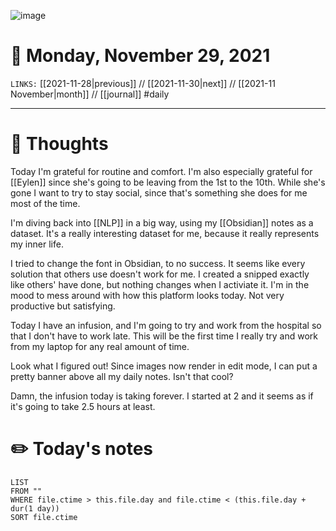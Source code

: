 ![image](https://lh3.googleusercontent.com/MKJxqWsGLXroNvEYWzWDZbk0iK0S4uek3M7CIGXFrIS5jyN4BVmjfZ8QKeQF5Dkfo1R4KnAceWrqm_EB1tcSgF0X-B1OJoBiUCpuEbdvXnLrfhseTJW6gaUOmcf_dfGvC0g2PgazrEuADJnHfqp0xOQBX6VZoDDUTz2nsMWGIQB78LFSBGxdoZiRJaO_Nnu7tjtNc1ORQJYXhqj_rMLBy6ZbcbquzvTwiurt6XovUT1-nm1jZelwKjhOJF5yLHUbQKayQdx48pdOJrMWCNkdIkqbJ_dLD1pn6SW-iXmDFAqPnSaDZFViL38aw9c5OJiDQz6T6ruRavxxSPWnhGYoYdp6PN4QPM0gb9hE9Yfsbz-ShCISYn99NGp-0Z4yGf2uTp3U7nG7FvSeUFrUE7fVu4LO7g0_km2OKbLC_-k6pnO23D4GzszwrTB8Gly1hAZ3yu-02zHyFe4UHztZslvjHV1ikHWRqZi4XTrH2pRcAFVrR5GlRrfDis5K2zOvWf9BOirwi_vaeYwc8VoJTIiURArABREUGkNk64V9ft6FqPn9C8CTMGDxgMcRc_tAwCWq7KyWChEdmM-2E8TbpXO0w00bQj6svkZbkg3FKeHVcwVP7u57qlhxSQcpV7RceaZKEczuEXpRQ90O-enwCB0q-rCFrZ0UPvqdAEMX_BFFRJWYV5Aq5YascLX_oHUrEwjA5uiQ6BOq0mrenDlxChhNXiIxtQ=w3840-h970-no?authuser=0)

# 📅 Monday, November 29, 2021
`LINKS:` [[2021-11-28|previous]] // [[2021-11-30|next]] // [[2021-11 November|month]] // [[journal]] 
#daily

---
# 💭 Thoughts
Today I'm grateful for routine and comfort. I'm also especially grateful for [[Eylen]] since she's going to be leaving from the 1st to the 10th. While she's gone I want to try to stay social, since that's something she does for me most of the time. 

I'm diving back into [[NLP]] in a big way, using my [[Obsidian]] notes as a dataset. It's a really interesting dataset for me, because it really represents my inner life. 

I tried to change the font in Obsidian, to no success. It seems like every solution that others use doesn't work for me. I created a snipped exactly like others' have done, but nothing changes when I activiate it. I'm in the mood to mess around with how this platform looks today. Not very productive but satisfying. 

Today I have an infusion, and I'm going to try and work from the hospital so that I don't have to work late. This will be the first time I really try and work from my laptop for any real amount of time. 

Look what I figured out! Since images now render in edit mode, I can put a pretty banner above all my daily notes. Isn't that cool?

Damn, the infusion today is taking forever. I started at 2 and it seems as if it's going to take 2.5 hours at least. 

# ✏️ Today's notes
```dataview
LIST 
FROM ""
WHERE file.ctime > this.file.day and file.ctime < (this.file.day + dur(1 day))
SORT file.ctime
```
